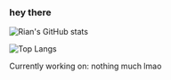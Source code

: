 ### hey there
![Rian's GitHub stats](https://github-readme-stats.vercel.app/api?username=Rian-Tan&count_private=true&show_icons=true&theme=gruvbox)

![Top Langs](https://github-readme-stats.vercel.app/api/top-langs/?username=Rian-Tan&theme=nord&layout=compact)</br>


Currently working on:  nothing much lmao


<!--[terminal music](https://github.com/Rian-Tan/Terminal-music)-->

<!--
**Rian-Tan/Rian-Tan** is a ✨ _special_ ✨ repository because its `README.md` (this file) appears on your GitHub profile.

Here are some ideas to get you started:

- 🔭 I’m currently working on ...
- 🌱 I’m currently learning ...
- 👯 I’m looking to collaborate on ...
- 🤔 I’m looking for help with ...
- 💬 Ask me about ...
- 📫 How to reach me: ...
- 😄 Pronouns: ...
- ⚡ Fun fact: ...
-->
